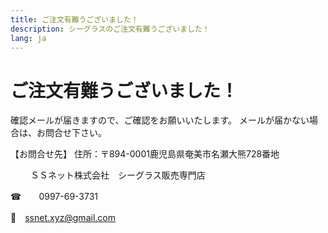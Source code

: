 ```yaml
---
title: ご注文有難うございました！
description: シーグラスのご注文有難うございました！
lang: ja
---
```


# ご注文有難うございました！

確認メールが届きますので、ご確認をお願いいたします。
メールが届かない場合は、お問合せ下さい。

【お問合せ先】
住所：〒894-0001鹿児島県奄美市名瀬大熊728番地

　　
  ＳＳネット株式会社　シーグラス販売専門店
  
    
☎　　0997-69-3731

📧　ssnet.xyz@gmail.com

